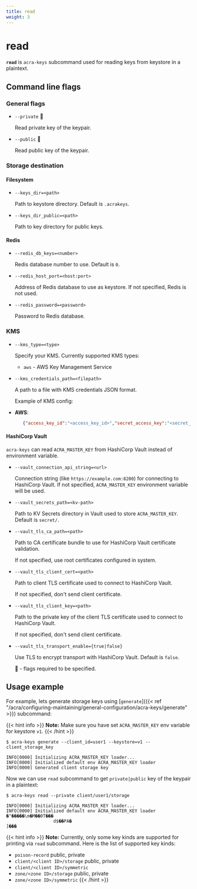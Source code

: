```yaml
---
title: read
weight: 3
---
```

# read

**`read`** is `acra-keys` subcommand used for reading keys from keystore in a plaintext.

## Command line flags

### General flags

* `--private` 🔴

  Read private key of the keypair.

* `--public` 🔴

  Read public key of the keypair.

### Storage destination

#### Filesystem

* `--keys_dir=<path>`

  Path to keystore directory. 
  Default is `.acrakeys`.

* `--keys_dir_public=<path>`

  Path to key directory for public keys.


#### Redis

* `--redis_db_keys=<number>`

  Redis database number to use.
  Default is `0`.
  <!-- `acra-server -help` says default is `-1` but in `cmd/redis.go` I see `redisDefaultDB = 0` -->
  <!-- this var is also used as default value for the flag, where's the truth? -->

* `--redis_host_port=<host:port>`

  Address of Redis database to use as keystore.
  If not specified, Redis is not used.

* `--redis_password=<password>`

  Password to Redis database.

### KMS

* `--kms_type=<type>`

  Specify your KMS.
  Currently supported KMS types:
  * `aws` - AWS Key Management Service

* `--kms_credentials_path=<filepath>`

  A path to a file with KMS credentials JSON format.

  Example of KMS config:
* **AWS**:
  ```json
     {"access_key_id":"<access_key_id>","secret_access_key":"<secret_access_key>","region":"<region>"}
  ```

#### HashiCorp Vault

`acra-keys` can read `ACRA_MASTER_KEY` from HashiCorp Vault instead of environment variable.

* `--vault_connection_api_string=<url>`

  Connection string (like `https://example.com:8200`) for connecting to HashiCorp Vault.
  If not specified, `ACRA_MASTER_KEY` environment variable will be used.

* `--vault_secrets_path=<kv-path>`

  Path to KV Secrets directory in Vault used to store `ACRA_MASTER_KEY`.
  Default is `secret/`.

* `--vault_tls_ca_path=<path>`

  Path to CA certificate bundle to use for HashiCorp Vault certificate validation.

  If not specified, use root certificates configured in system.

* `--vault_tls_client_cert=<path>`

  Path to client TLS certificate used to connect to HashiCorp Vault.

  If not specified, don't send client certificate.

* `--vault_tls_client_key=<path>`

  Path to the private key of the client TLS certificate used to connect to HashiCorp Vault.

  If not specified, don't send client certificate.

* `--vault_tls_transport_enable={true|false}`

  Use TLS to encrypt transport with HashiCorp Vault.
  Default is `false`.

  🔴 - flags required to be specified.


## Usage example

For example, lets generate storage keys using [`generate`]({{< ref "/acra/configuring-maintaining/general-configuration/acra-keys/generate" >}}) subcommand:

{{< hint info >}}
**Note:**
Make sure you have set `ACRA_MASTER_KEY` env variable for keystore `v1`.
{{< /hint >}}

```
$ acra-keys generate --client_id=user1 --keystore=v1 --client_storage_key

INFO[0000] Initializing ACRA_MASTER_KEY loader...       
INFO[0000] Initialized default env ACRA_MASTER_KEY loader 
INFO[0000] Generated client storage key        
```

Now we can use `read` subcommand to get `private|public` key of the keypair in a plaintext:

```
$ acra-keys read --private client/user1/storage

INFO[0000] Initializing ACRA_MASTER_KEY loader...       
INFO[0000] Initialized default env ACRA_MASTER_KEY loader 
�"�����\m�M��0T���
                  d$��PA�
]���
```

{{< hint info >}}
**Note:**
Currently, only some key kinds are supported for printing via `read` subcommand.
Here is the list of supported key kinds:

<!-- cmd/acra-keys/keys/command-line.go func ParseKeyKind -->
- `poison-record` public, private
- `client/<client ID>/storage` public, private
- `client/<client ID>/symmetric`
- `zone/<zone ID>/storage` public, private
- `zone/<zone ID>/symmetric`
{{< /hint >}}
